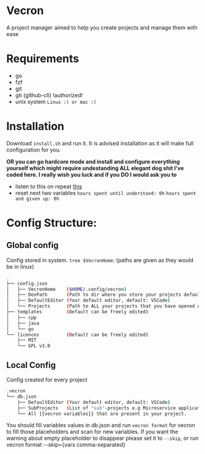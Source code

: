 # Vecron

A project manager aimed to help you create projects and manage them with ease

# Requirements

- go
- fzf
- git
- gh (github-cli) !authorized!
- unix system `Linux :) or mac :(`

# Installation

Download `install.sh` and run it. It is advised installation as it will make full configuration for you. 

**OR you can go hardcore mode and install and configure everything yourself which might require undestanding ALL elegant dog shit I've coded here. I really wish you luck and if you DO I would ask you to**
- listen to this on repeat [this](https://www.youtube.com/watch?v=zZMg9ryeWOw&pp=ygUSZG9vbSByaXAgYW5kIHRlYXIg)
- reset next two variables
`hours spent until understood: 0h`
`hours spent and given up: 0h`


# Config Structure:

## Global config

Config stored in system. `tree $VecronHome`: (paths are given as they would be in linux)
``` bash
.
├── config.json
│   ├── VecronHome    ($HOME/.config/vecron)
│   ├── DevPath       (Path to dir where you store your projects default: $HOME/Dev)
│   ├── DefaultEditor (Your default editor, default: VSCode)
│   └── Projects	  (Path to ALL your projects that you have opened with vecron at least ones)
├── templates         (Default can be freely edited)
│   ├── cpp
│   ├── java
│   └── go
└── licences          (Default can be freely edited)
    ├── MIT
    └── GPL v3.0
```

## Local Config

Config created for every project
``` bash
.vecron
└── db.json
	├── DefaultEditor (Your default editor, default: VSCode)
	├── SubProjects	  (List of "sub"-projects e.g Microservice application)
	└── All {{vecron variables}} that are present in your project.
```
You should fill variables values in db.json and run `vecron format` for vecron to fill those placeholders and scan for new variables. If you want the warning about empty placeholder to disappear please set it to `--skip`, or run vecron format --skip={vars comma-separated}